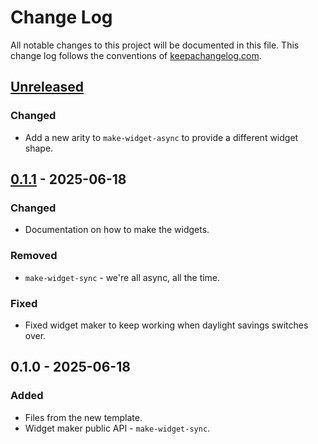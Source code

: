 # Change Log
All notable changes to this project will be documented in this file. This change log follows the conventions of [keepachangelog.com](http://keepachangelog.com/).

## [Unreleased]
### Changed
- Add a new arity to `make-widget-async` to provide a different widget shape.

## [0.1.1] - 2025-06-18
### Changed
- Documentation on how to make the widgets.

### Removed
- `make-widget-sync` - we're all async, all the time.

### Fixed
- Fixed widget maker to keep working when daylight savings switches over.

## 0.1.0 - 2025-06-18
### Added
- Files from the new template.
- Widget maker public API - `make-widget-sync`.

[Unreleased]: https://sourcehost.site/your-name/clojure-api/compare/0.1.1...HEAD
[0.1.1]: https://sourcehost.site/your-name/clojure-api/compare/0.1.0...0.1.1
